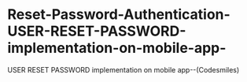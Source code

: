 # Reset-Password-Authentication-USER-RESET-PASSWORD-implementation-on-mobile-app-
USER RESET PASSWORD implementation on mobile app--(Codesmiles)
